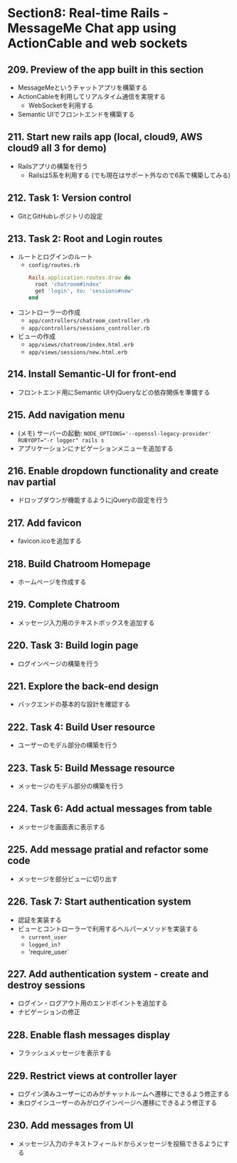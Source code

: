 # Section8: Real-time Rails - MessageMe Chat app using ActionCable and web sockets

## 209. Preview of the app built in this section

- MessageMeというチャットアプリを構築する
- ActionCableを利用してリアルタイム通信を実現する
  - WebSocketを利用する
- Semantic UIでフロントエンドを構築する

## 211. Start new rails app (local, cloud9, AWS cloud9 all 3 for demo)

- Railsアプリの構築を行う
  - Railsは5系を利用する (でも現在はサポート外なので6系で構築してみる)

## 212. Task 1: Version control

- GitとGitHubレポジトリの設定

## 213. Task 2: Root and Login routes

- ルートとログインのルート
  - `config/routes.rb`
    ```ruby
    Rails.application.routes.draw do
      root 'chatroom#index'
      get 'login', to: 'sessions#new'
    end
    ```
- コントローラーの作成
  - `app/controllers/chatroom_controller.rb`
  - `app/controllers/sessions_controller.rb`
- ビューの作成
  - `app/views/chatroom/index.html.erb`
  - `app/views/sessions/new.html.erb`

## 214. Install Semantic-UI for front-end

- フロントエンド用にSemantic UIやjQueryなどの依存関係を準備する

## 215. Add navigation menu

- (メモ) サーバーの起動: `NODE_OPTIONS='--openssl-legacy-provider' RUBYOPT="-r logger" rails s`
- アプリケーションにナビゲーションメニューを追加する

## 216. Enable dropdown functionality and create nav partial

- ドロップダウンが機能するようにjQueryの設定を行う

## 217. Add favicon

- favicon.icoを追加する

## 218. Build Chatroom Homepage

- ホームページを作成する

## 219. Complete Chatroom

- メッセージ入力用のテキストボックスを追加する

## 220. Task 3: Build login page

- ログインページの構築を行う

## 221. Explore the back-end design

- バックエンドの基本的な設計を確認する

## 222. Task 4: Build User resource

- ユーザーのモデル部分の構築を行う

## 223. Task 5: Build Message resource

- メッセージのモデル部分の構築を行う

## 224. Task 6: Add actual messages from table

- メッセージを画面表に表示する

## 225. Add message pratial and refactor some code

- メッセージを部分ビューに切り出す

## 226. Task 7: Start authentication system

- 認証を実装する
- ビューとコントローラーで利用するヘルパーメソッドを実装する
  - `current_user`
  - `logged_in?`
  - 'require_user`

## 227. Add authentication system - create and destroy sessions

- ログイン・ログアウト用のエンドポイントを追加する
- ナビゲーションの修正

## 228. Enable flash messages display

- フラッシュメッセージを表示する

## 229. Restrict views at controller layer

- ログイン済みユーザーにのみがチャットルームへ遷移にできるよう修正する
- 未ログインユーザーのみがログインページへ遷移にできるよう修正する

## 230. Add messages from UI

- メッセージ入力のテキストフィールドからメッセージを投稿できるようにする
